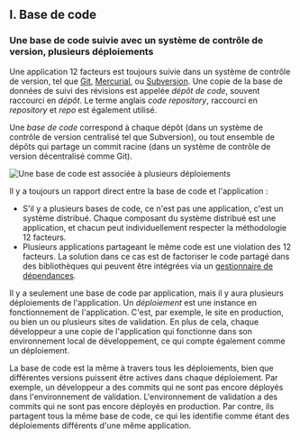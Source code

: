## I. Base de code

### Une base de code suivie avec un système de contrôle de version, plusieurs déploiements

Une application 12 facteurs est toujours suivie dans un système de contrôle de version, tel que [Git](http://git-scm.com/), [Mercurial](https://www.mercurial-scm.org/), ou [Subversion](http://subversion.apache.org/). Une copie de la base de données de suivi des révisions est appelée *dépôt de code*, souvent raccourci en *dépôt*. Le terme anglais *code repository*, raccourci en *repository* et *repo* est également utilisé.

Une *base de code* correspond à chaque dépôt (dans un système de contrôle de version centralisé tel que Subversion), ou tout ensemble de dépôts qui partage un commit racine (dans un système de contrôle de version décentralisé comme Git).

![Une base de code est associée à plusieurs déploiements](/images/codebase-deploys.png)

Il y a toujours un rapport direct entre la base de code et l'application :

* S'il y a plusieurs bases de code, ce n'est pas une application, c'est un système distribué. Chaque composant du système distribué est une application, et chacun peut individuellement respecter la méthodologie 12 facteurs.
* Plusieurs applications partageant le même code est une violation des 12 facteurs. La solution dans ce cas est de factoriser le code partagé dans des bibliothèques qui peuvent être intégrées via un [gestionnaire de dépendances](./dependencies).

Il y a seulement une base de code par application, mais il y aura plusieurs déploiements de l'application. Un *déploiement* est une instance en fonctionnement de l'application. C'est, par exemple, le site en production, ou bien un ou plusieurs sites de validation. En plus de cela, chaque développeur a une copie de l'application qui fonctionne dans son environnement local de développement, ce qui compte également comme un déploiement.

La base de code est la même à travers tous les déploiements, bien que différentes versions puissent être actives dans chaque déploiement. Par exemple, un développeur a des commits qui ne sont pas encore déployés dans l'environnement de validation. L'environnement de validation a des commits qui ne sont pas encore déployés en production. Par contre, ils partagent tous la même base de code, ce qui les identifie comme étant des déploiements différents d'une même application.

